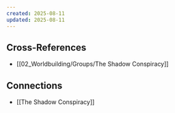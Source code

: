 ```yaml
---
created: 2025-08-11
updated: 2025-08-11
---
```




## Cross-References

- [[02_Worldbuilding/Groups/The Shadow Conspiracy]]


## Connections

- [[The Shadow Conspiracy]]
